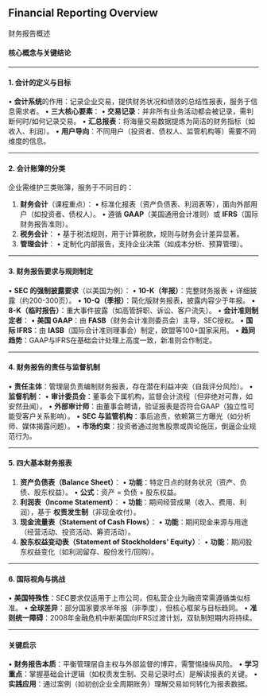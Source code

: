 ## Financial Reporting Overview

财务报告概述

#### 核心概念与关键结论

---

#### 1. 会计的定义与目标
• **会计系统**的作用：记录企业交易，提供财务状况和绩效的总结性报表，服务于信息需求者。
• **三大核心要素**：
  • **交易记录**：并非所有业务活动都会被记录，需判断何时/如何记录交易。
  • **汇总报表**：将海量交易数据提炼为简洁的财务指标（如收入、利润）。
  • **用户导向**：不同用户（投资者、债权人、监管机构等）需要不同维度的信息。

---

#### 2. 会计账簿的分类
企业需维护三类账簿，服务于不同目的：
1. **财务会计**（课程重点）：
   • 标准化报表（资产负债表、利润表等），面向外部用户（如投资者、债权人）。
   • 遵循 **GAAP**（美国通用会计准则）或 **IFRS**（国际财务报告准则）。
2. **税务会计**：
   • 基于税法规则，用于计算税款，规则与财务会计差异显著。
3. **管理会计**：
   • 定制化内部报告，支持企业决策（如成本分析、预算管理）。

---

#### 3. 财务报告要求与规则制定
• **SEC 的强制披露要求**（以美国为例）：
  • **10-K（年报）**：完整财务报表 + 详细披露（约200-300页）。
  • **10-Q（季报）**：简化版财务报表，披露内容少于年报。
  • **8-K（临时报告）**：重大事件披露（如高管辞职、诉讼、客户流失）。
• **会计准则制定者**：
  • **美国 GAAP**：由 **FASB**（财务会计准则委员会）主导，SEC授权。
  • **国际 IFRS**：由 **IASB**（国际会计准则理事会）制定，欧盟等100+国家采用。
  • **趋同趋势**：GAAP与IFRS在基础会计处理上高度一致，新准则合作制定。

---

#### 4. 财务报告的责任与监督机制
• **责任主体**：管理层负责编制财务报表，存在潜在利益冲突（自我评分风险）。
• **监督机制**：
  • **审计委员会**：董事会下属机构，监督会计流程（但非绝对可靠，如安然丑闻）。
  • **外部审计师**：由董事会聘请，验证报表是否符合GAAP（独立性可能受客户关系影响）。
  • **SEC 与监管机构**：事后追责，依赖第三方曝光（如分析师、媒体揭露问题）。
  • **市场约束**：投资者通过抛售股票或舆论施压，倒逼企业规范行为。

---

#### 5. 四大基本财务报表
1. **资产负债表（Balance Sheet）**：
   • **功能**：特定日点的财务状况（资产、负债、股东权益）。
   • **公式**：资产 = 负债 + 股东权益。
2. **利润表（Income Statement）**：
   • **功能**：期间经营成果（收入、费用、利润），基于 **权责发生制**（非现金收付）。
3. **现金流量表（Statement of Cash Flows）**：
   • **功能**：期间现金来源与用途（经营活动、投资活动、筹资活动）。
4. **股东权益变动表（Statement of Stockholders' Equity）**：
   • **功能**：期间股东权益变化（如利润留存、股份发行/回购）。

---

#### 6. 国际视角与挑战
• **美国特殊性**：SEC要求仅适用于上市公司，但私营企业为融资常需遵循类似标准。
• **全球差异**：部分国家要求半年报（非季度），但核心框架与目标趋同。
• **准则统一障碍**：2008年金融危机中断美国向IFRS过渡计划，双轨制短期内将持续。

---

#### 关键启示
• **财务报告本质**：平衡管理层自主权与外部监督的博弈，需警惕操纵风险。
• **学习重点**：掌握基础会计逻辑（如权责发生制、交易记录时点）是解读报表的关键。
• **实践应用**：通过案例（如初创企业全周期账务）理解交易如何转化为报表数据。